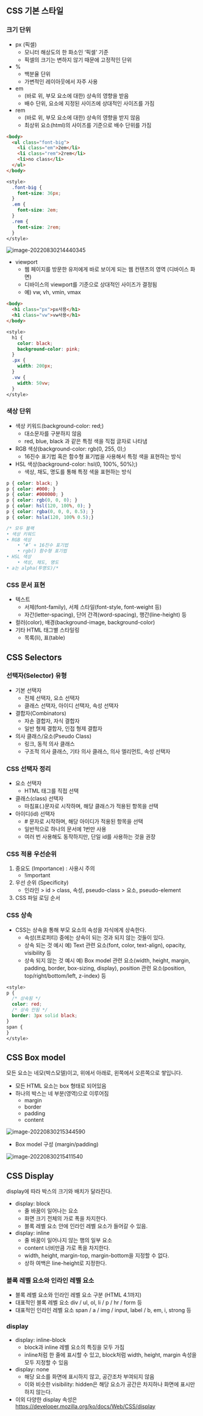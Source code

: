 ## CSS 기본 스타일

### 크기 단위

* px (픽셀)
  * 모니터 해상도의 한 화소인 ‘픽셀’ 기준 
  * 픽셀의 크기는 변하지 않기 때문에 고정적인 단위 
* % 
  * 백분율 단위 
  * 가변적인 레이아웃에서 자주 사용
* em 
  * (바로 위, 부모 요소에 대한) 상속의 영향을 받음 
  * 배수 단위, 요소에 지정된 사이즈에 상대적인 사이즈를 가짐 
* rem 
  * (바로 위, 부모 요소에 대한) 상속의 영향을 받지 않음 
  * 최상위 요소(html)의 사이즈를 기준으로 배수 단위를 가짐

```html
<body>
  <ul class="font-big">
    <li class="em">2em</li>
    <li class="rem">2rem</li>
    <li>no class</li>
  </ul>
</body>
```

```css
<style>
  .font-big {
    font-size: 36px;
  }
  .em {
    font-size: 2em;
  }
  .rem {
    font-size: 2rem;
  }
</style>
```

![image-20220830214440345](C:\Users\rkdtj\AppData\Roaming\Typora\typora-user-images\image-20220830214440345.png)

* viewport
  * 웹 페이지를 방문한 유저에게 바로 보이게 되는 웹 컨텐츠의 영역 (디바이스 화면)
  * 디바이스의 viewport를 기준으로 상대적인 사이즈가 결정됨 
  * 예) vw, vh, vmin, vmax

```html
<body>
  <h1 class="px">px사용</h1>
  <h1 class="vw">vw사용</h1>
</body>
```

```css
<style>
  h1 {
    color: black;
    background-color: pink;
  }
  .px {
    width: 200px;
  }
  .vw {
    width: 50vw;
  }
</style>
```



### 색상 단위

* 색상 키워드(background-color: red;) 
  * 대소문자를 구분하지 않음 
  * red, blue, black 과 같은 특정 색을 직접 글자로 나타냄 
* RGB 색상(background-color: rgb(0, 255, 0);) 
  * 16진수 표기법 혹은 함수형 표기법을 사용해서 특정 색을 표현하는 방식 
* HSL 색상(background-color: hsl(0, 100%, 50%);) 
  * 색상, 채도, 명도를 통해 특정 색을 표현하는 방식

```css
p { color: black; }
p { color: #000; }
p { color: #000000; }
p { color: rgb(0, 0, 0); }
p { color: hsl(120, 100%, 0); }
p { color: rgba(0, 0, 0, 0.5); }
p { color: hsla(120, 100% 0.5);}

/* 모두 블랙 
• 색상 키워드
• RGB 색상
	• ‘#’ + 16진수 표기법
	• rgb() 함수형 표기법
• HSL 색상
	• 색상, 채도, 명도
• a는 alpha(투명도)/* 
```



### CSS 문서 표현

* 텍스트 
  * 서체(font-family), 서체 스타일(font-style, font-weight 등) 
  * 자간(letter-spacing), 단어 간격(word-spacing), 행간(line-height) 등 
* 컬러(color), 배경(background-image, background-color) 
* 기타 HTML 태그별 스타일링 
  * 목록(li), 표(table)

## CSS Selectors

### 선택자(Selector) 유형

* 기본 선택자 
  * 전체 선택자, 요소 선택자 
  * 클래스 선택자, 아이디 선택자, 속성 선택자 
* 결합자(Combinators) 
  * 자손 결합자, 자식 결합자 
  * 일반 형제 결합자, 인접 형제 결합자 
* 의사 클래스/요소(Pseudo Class) 
  * 링크, 동적 의사 클래스 
  * 구조적 의사 클래스, 기타 의사 클래스, 의사 엘리먼트, 속성 선택자

### CSS 선택자 정리

* 요소 선택자 
  * HTML 태그를 직접 선택 
* 클래스(class) 선택자 
  * 마침표(.)문자로 시작하며, 해당 클래스가 적용된 항목을 선택 
* 아이디(id) 선택자 
  * \# 문자로 시작하며, 해당 아이디가 적용된 항목을 선택 
  * 일반적으로 하나의 문서에 1번만 사용 
  * 여러 번 사용해도 동작하지만, 단일 id를 사용하는 것을 권장

### CSS 적용 우선순위

1. 중요도 (Importance) : 사용시 주의 
   * !important 
2. 우선 순위 (Specificity) 
   * 인라인 > id > class, 속성, pseudo-class > 요소, pseudo-element 
3. CSS 파일 로딩 순서

### CSS 상속

* CSS는 상속을 통해 부모 요소의 속성을 자식에게 상속한다. 
  * 속성(프로퍼티) 중에는 상속이 되는 것과 되지 않는 것들이 있다. 
  * 상속 되는 것 예시 예) Text 관련 요소(font, color, text-align), opacity, visibility 등 
  * 상속 되지 않는 것 예시 예) Box model 관련 요소(width, height, margin, padding, border, box-sizing, display), position 관련 요소(position, top/right/bottom/left, z-index) 등

```css
<style>
p {
  /* 상속됨 */
  color: red;
  /* 상속 안됨 */
  border: 3px solid black;
}
span {
}
</style>
```

## CSS Box model

모든 요소는 네모(박스모델)이고, 위에서 아래로, 왼쪽에서 오른쪽으로 쌓입니다.

* 모든 HTML 요소는 box 형태로 되어있음 
* 하나의 박스는 네 부분(영역)으로 이루어짐 
  * margin 
  * border 
  * padding 
  * content

![image-20220830215344590](readme.assets/image-20220830215344590.png)

* Box model 구성 (margin/padding)

![image-20220830215411540](readme.assets/image-20220830215411540.png)



## CSS Display

display에 따라 박스의 크기와 배치가 달라진다.

* display: block 
  * 줄 바꿈이 일어나는 요소 
  * 화면 크기 전체의 가로 폭을 차지한다. 
  * 블록 레벨 요소 안에 인라인 레벨 요소가 들어갈 수 있음. 
* display: inline 
  * 줄 바꿈이 일어나지 않는 행의 일부 요소 
  * content 너비만큼 가로 폭을 차지한다. 
  * width, height, margin-top, margin-bottom을 지정할 수 없다. 
  * 상하 여백은 line-height로 지정한다.

### 블록 레벨 요소와 인라인 레벨 요소

* 블록 레벨 요소와 인라인 레벨 요소 구분 (HTML 4.1까지) 
* 대표적인 블록 레벨 요소 div / ul, ol, li / p / hr / form 등 
* 대표적인 인라인 레벨 요소 span / a / img / input, label / b, em, i, strong 등

### display

* display: inline-block 
  * block과 inline 레벨 요소의 특징을 모두 가짐 
  * inline처럼 한 줄에 표시할 수 있고, block처럼 width, height, margin 속성을 모두 지정할 수 있음 
* display: none 
  * 해당 요소를 화면에 표시하지 않고, 공간조차 부여되지 않음 
  * 이와 비슷한 visibility: hidden은 해당 요소가 공간은 차지하나 화면에 표시만 하지 않는다. 
* 이외 다양한 display 속성은 https://developer.mozilla.org/ko/docs/Web/CSS/display

